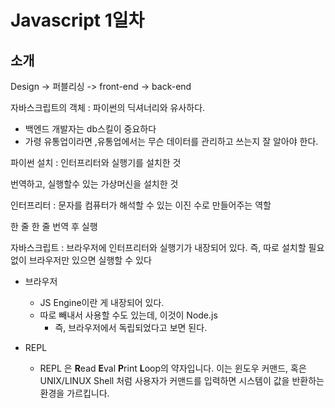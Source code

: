 # Javascript 1일차



## 소개

Design -> 퍼블리싱 -> front-end -> back-end

자바스크립트의 객체 : 파이썬의 딕셔너리와 유사하다.



* 백엔드 개발자는 db스킬이 중요하다
* 가령 유통업이라면 ,유통업에서는 무슨 데이터를 관리하고 쓰는지 잘 알아야 한다.



파이썬 설치 :  인터프리터와 실행기를 설치한 것

번역하고, 실행할수 있는 가상머신을 설치한 것



인터프리터 : 문자를 컴퓨터가 해석할 수 있는 이진 수로 만들어주는 역할

한 줄 한 줄 번역 후 실행



자바스크립트 : 브라우저에 인터프리터와 실행기가 내장되어 있다. 즉, 따로 설치할 필요 없이 브라우저만 있으면 실행할 수 있다



- 브라우저 
  -  JS Engine이란 게 내장되어 있다.
  - 따로 빼내서 사용할 수도 있는데, 이것이 Node.js
    - 즉, 브라우저에서 독립되었다고 보면 된다.

- REPL
  - REPL 은 **R**ead **E**val **P**rint **L**oop의 약자입니다. 이는 윈도우 커맨드, 혹은 UNIX/LINUX Shell 처럼 사용자가 커맨드를 입력하면 시스템이 값을 반환하는 환경을 가르킵니다.